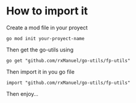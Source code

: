 # How to import it
Create a mod file in your proyect
```
go mod init your-proyect-name
```
Then get the go-utils using
```
go get "github.com/rxManuel/go-utils/fp-utils" 
```
Then import it in you go file
```
import "github.com/rxManuel/go-utils/fp-utils"
```
Then enjoy...
